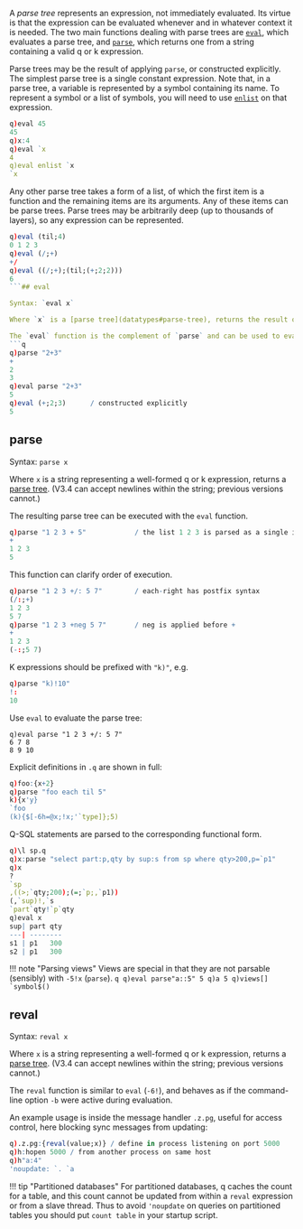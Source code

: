 A _parse tree_ represents an expression, not immediately evaluated. Its virtue is that the expression can be evaluated whenever and in whatever context it is needed. The two main functions dealing with parse trees are [`eval`](handlingparsetrees#eval), which evaluates a parse tree, and [`parse`](handlingparsetrees#parse), which returns one from a string containing a valid q or k expression.

Parse trees may be the result of applying `parse`, or constructed explicitly. The simplest parse tree is a single constant expression. Note that, in a parse tree, a variable is represented by a symbol containing its name. To represent a symbol or a list of symbols, you will need to use [`enlist`](enlist) on that expression.
```q
q)eval 45
45
q)x:4
q)eval `x
4
q)eval enlist `x
`x
```
Any other parse tree takes a form of a list, of which the first item is a function and the remaining items are its arguments. Any of these items can be parse trees. Parse trees may be arbitrarily deep (up to thousands of layers), so any expression can be represented.
```q
q)eval (til;4)
0 1 2 3
q)eval (/;+)
+/
q)eval ((/;+);(til;(+;2;2)))
6
```## eval

Syntax: `eval x`

Where `x` is a [parse tree](datatypes#parse-tree), returns the result of evaluating it. 

The `eval` function is the complement of `parse` and can be used to evaluate the parse trees it returns. (Also parse trees constructed explicitly.)
```q
q)parse "2+3"
+
2
3
q)eval parse "2+3"
5
q)eval (+;2;3)      / constructed explicitly
5
```


## parse 

Syntax: `parse x`

Where `x` is a string representing a well-formed q or k expression, returns a [parse tree](datatypes#parse-tree). (V3.4 can accept newlines within the string; previous versions cannot.)

The resulting parse tree can be executed with the `eval` function.
```q
q)parse "1 2 3 + 5"            / the list 1 2 3 is parsed as a single item
+
1 2 3
5
```
This function can clarify order of execution.
```q
q)parse "1 2 3 +/: 5 7"        / each-right has postfix syntax
(/:;+)
1 2 3
5 7
q)parse "1 2 3 +neg 5 7"       / neg is applied before +
+
1 2 3
(-:;5 7)
```
K expressions should be prefixed with `"k)"`, e.g.
```q
q)parse "k)!10"
!:
10
```
Use `eval` to evaluate the parse tree:
```
q)eval parse "1 2 3 +/: 5 7"
6 7 8
8 9 10
```
Explicit definitions in `.q` are shown in full:
```q
q)foo:{x+2}
q)parse "foo each til 5"
k){x'y}
`foo
(k){$[-6h=@x;!x;'`type]};5)
```
Q-SQL statements are parsed to the corresponding functional form.
```q
q)\l sp.q
q)x:parse "select part:p,qty by sup:s from sp where qty>200,p=`p1"
q)x
?
`sp
,((>;`qty;200);(=;`p;,`p1))
(,`sup)!,`s
`part`qty!`p`qty
q)eval x
sup| part qty
---| --------
s1 | p1   300
s2 | p1   300
```

!!! note "Parsing views"
    Views are special in that they are not parsable (sensibly) with `-5!x` (`parse`).
    ```q
        q)eval parse"a::5"
        5
        q)a
        5
        q)views[]
        `symbol$()
    ```

## reval

Syntax: `reval x`

Where `x` is a string representing a well-formed q or k expression, returns a [parse tree](datatypes#parse-tree). (V3.4 can accept newlines within the string; previous versions cannot.)

The `reval` function is similar to `eval` (`-6!`), and behaves as if the command-line option `-b` were active during evaluation.

An example usage is inside the message handler `.z.pg`, useful for access control, here blocking sync messages from updating:
```q
q).z.pg:{reval(value;x)} / define in process listening on port 5000
q)h:hopen 5000 / from another process on same host
q)h"a:4"
'noupdate: `. `a
```

!!! tip "Partitioned databases"
    For partitioned databases, q caches the count for a table, and this count cannot be updated from within a `reval` expression or from a slave thread. Thus to avoid `'noupdate` on queries on partitioned tables you should put `count table` in your startup script.


